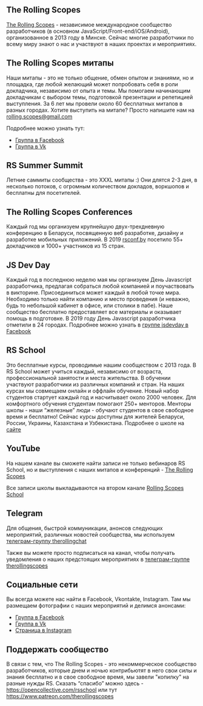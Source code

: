 ## The Rolling Scopes

[The Rolling Scopes](https://rollingscopes.com/) - независимое международное сообщество разработчиков (в основном JavaScript/Front-end/iOS/Android), организованное в 2013 году в Минске. Сейчас многие разработчики по всему миру знают о нас и участвуют в наших проектах и мероприятиях.

## The Rolling Scopes митапы

Наши митапы - это не только общение, обмен опытом и знаниями, но и площадка, где любой желающий может попробовать себя в роли докладчика, независимо от опыта и темы. Мы помогаем начинающим докладчикам с выбором темы, подготовкой презентации и репетицией выступления. За 6 лет мы провели около 60 бесплатных митапов в разных городах. Хотите выступить на митапе? Просто напишите нам на rolling.scopes@gmail.com

Подробнее можно узнать тут:

- [Группа в Facebook](https://www.facebook.com/groups/TheRollingScopes/)
- [Группа в Vk](https://vk.com/therollingscopes)

## RS Summer Summit

Летние саммиты сообщества - это XXXL митапы :) Они длятся 2-3 дня, в несколько потоков, с огромным количеством докладов, воркшопов и бесплатны для посетителей.

## The Rolling Scopes Conferences

Каждый год мы организуем крупнейшую двух-трехдневную конференцию в Беларуси, посвященную веб разработке, дизайну и разработке мобильных приложений.
В 2019 [rsconf.by](https://rsconf.by) посетило 55+ докладчиков и 1000+ участников из 15 стран.

## JS Dev Day

Каждый год в последнюю неделю мая мы организуем День Javascript разработчика, предлагая собраться любой компанией и поучаствовать в викторине. Присоединиться может каждый в любой точке мира. Необходимо только найти компанию и место проведения (и неважно, будь то небольшой кабинет в офисе, или столики в пабе). Наше сообщество бесплатно предоставляет все материалы и оказывает помощь в подготовке. В 2019 году День Javascript разработчика отметили в 24 городах. Подробнее можно узнать в [группе jsdevday в Facebook](https://www.facebook.com/jsdevday/)

## RS School

Это бесплатные курсы, проводимые нашим сообществом с 2013 года. В RS School может учиться каждый, независимо от возраста, профессиональной занятости и места жительства. В обучении участвуют разработчики из различных компаний и стран. На наших курсах мы совмещаем онлайн и оффлайн обучение. Новый набор студентов стартует каждый год и насчитывает около 2000 человек. Для комфортного обучения студентам помогают 250+ менторов. Менторы школы - наши “железные” люди - обучают студентов в свое свободное время и бесплатно!
Сейчас курсы доступны для жителей Беларуси, России, Украины, Казахстана и Узбекистана.
Подробнее о школе на [сайте](https://rs.school/)

## YouTube

На нашем канале вы сможете найти записи не только вебинаров RS School, но и выступления с наших митапов и конференций - [The Rolling Scopes](https://www.youtube.com/therollingscopes)

Все записи школы выкладываются на втором канале [Rolling Scopes School](https://www.youtube.com/channel/UC578nebW2Mn-mNgjEArGZug)

## Telegram

Для общения, быстрой коммуникации, анонсов следующих мероприятий, различных новостей сообщества, мы используем [телеграм-группу therollingchat](https://t.me/therollingchat)

Также вы можете просто подписаться на канал, чтобы получать уведомления о наших предстоящих мероприятиях в [телеграм-группе therollingscopes](https://t.me/therollingscopes)

## Социальные сети

Вы всегда можете нас найти в Facebook, Vkontakte, Instagram. Там мы размещаем фотографии с наших мероприятий и делимся анонсами:

- [Группа в Facebook](https://www.facebook.com/groups/TheRollingScopes/)
- [Группа в Vk](https://vk.com/therollingscopes)
- [Страница в Instagram](https://www.instagram.com/rollingscopes/)

## Поддержать сообщество

В связи с тем, что Тhe Rolling Scopes - это некоммерческое сообщество разработчиков, которые днем и ночью контрибьютят в него свои силы и знания бесплатно и в свое свободное время, мы завели "копилку" на разные нужды RS.
Сказать “спасибо” можно здесь - https://opencollective.com/rsschool или тут https://www.patreon.com/therollingscopes

